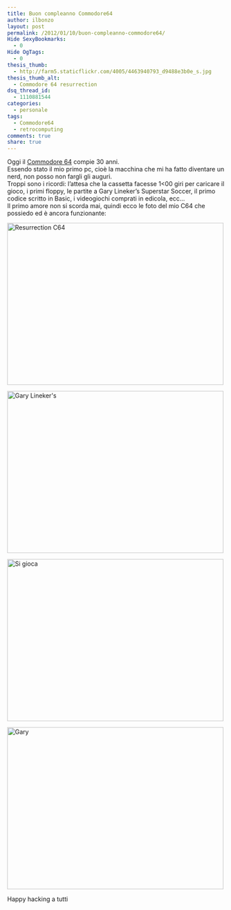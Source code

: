 ```yaml
---
title: Buon compleanno Commodore64
author: ilbonzo
layout: post
permalink: /2012/01/10/buon-compleanno-commodore64/
Hide SexyBookmarks:
  - 0
Hide OgTags:
  - 0
thesis_thumb:
  - http://farm5.staticflickr.com/4005/4463940793_d9488e3b0e_s.jpg
thesis_thumb_alt:
  - Commodore 64 resurrection
dsq_thread_id:
  - 1110881544
categories:
  - personale
tags:
  - Commodore64
  - retrocomputing
comments: true
share: true
---
```

Oggi il <a href="http://it.wikipedia.org/wiki/Commodore_64" title="Commodore 64" target="_blank">Commodore 64</a> compie 30 anni.  
Essendo stato il mio primo pc, cioè la macchina che mi ha fatto diventare un nerd, non posso non fargli gli auguri.  
Troppi sono i ricordi: l&#8217;attesa che la cassetta facesse 1<00 giri per caricare il gioco, i primi floppy, le partite a Gary Lineker&#8217;s Superstar Soccer, il primo codice scritto in Basic, i videogiochi comprati in edicola, ecc&#8230;  
Il primo amore non si scorda mai, quindi ecco le foto del mio C64 che possiedo ed è ancora funzionante:

[<img src="http://farm5.staticflickr.com/4005/4463940793_d9488e3b0e.jpg" width="500" height="375" alt="Resurrection C64" />][1]

[<img src="http://farm5.staticflickr.com/4062/4464744952_ffec6af021.jpg" width="500" height="375" alt="Gary Lineker's" />][2]

[<img src="http://farm5.staticflickr.com/4033/4464750808_dffd326972.jpg" width="500" height="375" alt="Si gioca" />][3]

[<img src="http://farm5.staticflickr.com/4014/4463977205_472208f2af.jpg" width="500" height="375" alt="Gary" />][4]

Happy hacking a tutti

<div class='kindleWidget kindleLight' >

</div>



 [1]: http://www.flickr.com/photos/ilbonzo/4463940793/ "Resurrection C64 di Matteo 'bonzo' Magni, su Flickr"
 [2]: http://www.flickr.com/photos/ilbonzo/4464744952/ "Gary Lineker's di Matteo 'bonzo' Magni, su Flickr"
 [3]: http://www.flickr.com/photos/ilbonzo/4464750808/ "Si gioca di Matteo 'bonzo' Magni, su Flickr"
 [4]: http://www.flickr.com/photos/ilbonzo/4463977205/ "Gary di Matteo 'bonzo' Magni, su Flickr"
